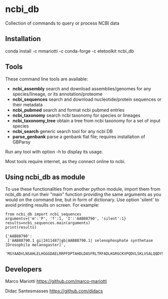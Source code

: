 # ncbi_db
Collection of commands to query or process NCBI data

## Installation
conda install -c mmariotti -c conda-forge -c etetoolkit ncbi_db

## Tools
These command line tools are available:

- **ncbi_assembly**       search and download assemblies/genomes for any species/lineage, or its annotation/proteome
- **ncbi_sequences**      search and download nucleotide/protein sequences or their metadata
- **ncbi_pubmed**         search and format ncbi pubmed entries
- **ncbi_taxonomy**       search ncbi taxonomy for species or lineages
- **ncbi_taxonomy_tree**  obtain a tree from ncbi taxonomy for a set of input species
- **ncbi_search**         generic search tool for any ncbi DB
- **parse_genbank**       parse a genbank flat file; requires installation of GBParsy

Run any tool with option -h to display its usage.

Most tools require internet, as they connect online to ncbi.

## Using ncbi_db as module
To use these functionalities from another python module, import them from ncbi_db and
run their "main" function providing the same arguments as you would on the command line,
but in form of dictionary. Use option 'silent' to avoid printing results on screen. For example:

```
from ncbi_db import ncbi_sequences
arguments={'m':'P', 'f':1, 'I':'AAB88790', 'silent':1}
results=ncbi_sequences.main(arguments)
print(results)
```

```
{'AAB88790':
 ['AAB88790.1 gi|2411487|gb|AAB88790.1| selenophosphate synthetase [Drosophila melanogaster]',
 'MSYAADVLNSAHLELHGGGDAELRRPFDPTAHDLDASFRLTRFADLKGRGCKVPQDVLSKLVSALQQDYSAQDQEPQFLNVAIPRIGIGLDCSVIPLRHGGLCLVQTTDFFYPIVDDPYMMGKIACANVLSDLYAMGVTDCDNMLMLLAVSTKMTEKERDVVIPLIMRGFKDSALEAGTTVTGGQSVVNPWCTIGGVASTICQPNEYIVPDNAVVGDVLVLTKPLGTQVAVNAHQWIDQPERWNRIKLVVSEKNVRKAYHRAMNSMARLNRVAARLMHKYNAHGATDITGFGLLGHAQTLAAHQKKDVSFVIHNLPVIAKMAAVAKACGNMFQLLQGHSAETSGGLLICLPREQAAAYCKDIEKQEGYQAWIIGIVEKGNKTARIIDKPRVIEVPAKD']}
```

## Developers
Marco Mariotti https://github.com/marco-mariotti

Didac Santesmasses https://github.com/didacs
